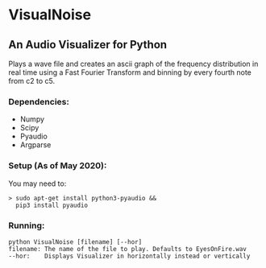 # VisualNoise

## An Audio Visualizer for Python

Plays a wave file and creates an ascii graph of the frequency distribution in real time using a 
Fast Fourier Transform and binning by every fourth note from c2 to c5.

### Dependencies:  
  * Numpy  
  * Scipy  
  * Pyaudio  
  * Argparse

### Setup (As of May 2020):
  You may need to:
  ```
  > sudo apt-get install python3-pyaudio &&
    pip3 install pyaudio
  ```

### Running:
    python VisualNoise [filename] [--hor]
    filename: The name of the file to play. Defaults to EyesOnFire.wav
    --hor:    Displays Visualizer in horizontally instead or vertically  
